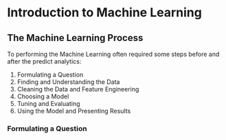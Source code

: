 # Introduction to Machine Learning

## The Machine Learning Process

To performing the Machine Learning often required some steps before and after the predict analytics:

1. Formulating a Question 
2. Finding and Understanding the Data
3. Cleaning the Data and Feature Engineering
4. Choosing a Model
5. Tuning and Evaluating
6. Using the Model and Presenting Results

### Formulating a Question 
